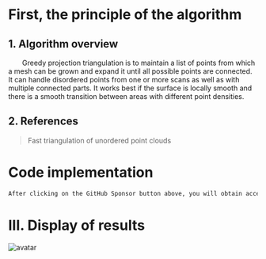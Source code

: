 #  First, the principle of the algorithm 

##  1. Algorithm overview 

   Greedy projection triangulation is to maintain a list of points from which a mesh can be grown and expand it until all possible points are connected. It can handle disordered points from one or more scans as well as with multiple connected parts. It works best if the surface is locally smooth and there is a smooth transition between areas with different point densities. 

##  2. References 

>  Fast triangulation of unordered point clouds 

#  Code implementation 

  ```python  
After clicking on the GitHub Sponsor button above, you will obtain access permissions to my private code repository ( https://github.com/slowlon/my_code_bar ) to view this blog code. By searching the code number of this blog, you can find the code you need, code number is: 2024020309574475500
  ```  
#  III. Display of results 

 ![avatar]( 54d4b57cc4e84ff68059d7fa3d0a4af1.png) 


